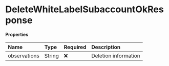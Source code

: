 # DeleteWhiteLabelSubaccountOkResponse

**Properties**

| Name         | Type   | Required | Description          |
| :----------- | :----- | :------- | :------------------- |
| observations | String | ❌       | Deletion information |

<!-- This file was generated by liblab | https://liblab.com/ -->
